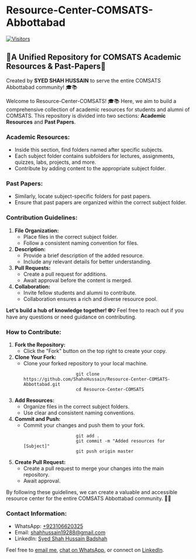 
# Resource-Center-COMSATS-Abbottabad 
[![Visitors](https://visitor-badge.glitch.me/badge?page_id=ShahxHussain.Resource-Center-COMSATS-Abbottabad)](https://github.com/ShahxHussain/Resource-Center-COMSATS-Abbottabad)

<h2>🌟A Unified Repository for COMSATS Academic Resources & Past-Papers📖 </h2>

<p>Created by <strong>SYED SHAH HUSSAIN</strong> to serve the entire COMSATS Abbottabad community! 🎓📚</p>

<p>Welcome to Resource-Center-COMSATS! 🎓📚 Here, we aim to build a comprehensive collection of academic resources for
        students and alumni of COMSATS. This repository is divided into two sections: <strong>Academic Resources</strong>
        and <strong>Past Papers</strong>.</p>

<h3>Academic Resources:</h3>
<ul>
        <li>Inside this section, find folders named after specific subjects.</li>
        <li>Each subject folder contains subfolders for lectures, assignments, quizzes, labs, projects, and more.</li>
        <li>Contribute by adding content to the appropriate subject folder.</li>
    </ul>

<h3>Past Papers:</h3>
<ul>
        <li>Similarly, locate subject-specific folders for past papers.</li>
        <li>Ensure that past papers are organized within the correct subject folder.</li>
    </ul>

<h3>Contribution Guidelines:</h3>
    <ol>
<li><strong>File Organization:</strong>
            <ul>
                <li>Place files in the correct subject folder.</li>
                <li>Follow a consistent naming convention for files.</li>
            </ul>
</li>
        <li><strong>Description:</strong>
<ul>
                <li>Provide a brief description of the added resource.</li>
<li>Include any relevant details for better understanding.</li>
            </ul>
        </li>
        <li><strong>Pull Requests:</strong>
<ul>
                <li>Create a pull request for additions.</li>
                <li>Await approval before the content is merged.</li>
            </ul>
        </li>
<li><strong>Collaboration:</strong>
<ul>
                <li>Invite fellow students and alumni to contribute.</li>
                <li>Collaboration ensures a rich and diverse resource pool.</li>
            </ul>
        </li>
    </ol>

<p><strong>Let's build a hub of knowledge together! 🌐💡</strong> Feel free to reach out if you have any questions or need
        guidance on contributing.</p>

<h3>How to Contribute:</h3>
    <ol>
<li><strong>Fork the Repository:</strong>
            <ul>
                <li>Click the "Fork" button on the top right to create your copy.</li>
            </ul>
</li>
        <li><strong>Clone Your Fork:</strong>
            <ul>
                <li>Clone your forked repository to your local machine.</li>
                <code>
                    git clone https://github.com/ShahxHussain/Resource-Center-COMSATS-Abbottabad.git
                    cd Resource-Center-COMSATS
                </code>
            </ul>
        </li>
        <li><strong>Add Resources:</strong>
            <ul>
                <li>Organize files in the correct subject folders.</li>
                <li>Use clear and consistent naming conventions.</li>
            </ul>
        </li>
        <li><strong>Commit and Push:</strong>
            <ul>
                <li>Commit your changes and push them to your fork.</li>
                <code>
                    git add .
                    git commit -m "Added resources for [Subject]"
                    git push origin master
                </code>
            </ul>
        </li>
<li><strong>Create Pull Request:</strong>
            <ul>
<li>Create a pull request to merge your changes into the main repository.</li>
                <li>Await approval.</li>
            </ul>
        </li>
    </ol>
<p>By following these guidelines, we can create a valuable and accessible resource center for the entire COMSATS Abbottabad
        community. 🚀📖</p>
        <h3>Contact Information:</h3>
<ul> 
        <li>WhatsApp: <a href="https://wa.me/+923106620325">+923106620325</a></li>
        <li>Email: <a href="mailto:shahhussain19288@gmail.com">shahhussain19288@gmail.com</a></li>
        <li>LinkedIn: <a href="https://www.linkedin.com/in/syed-shah-hussain-badshah-5b1786288/">Syed Shah Hussain Badshah</a></li> </ul>
<p>Feel free to <a href="mailto:shahhussain19288@gmail.com">email me</a>, <a href="https://wa.me/+923106620325">chat on WhatsApp</a>, or connect on <a href="https://www.linkedin.com/in/syed-shah-hussain-badshah-5b1786288/">LinkedIn</a>.</p>
